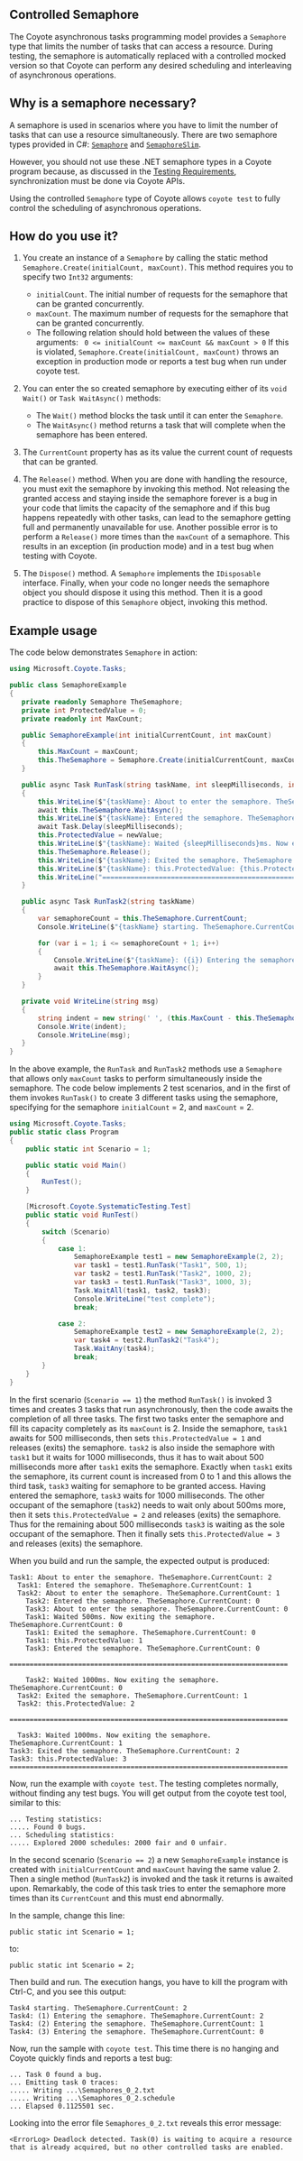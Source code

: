
## Controlled Semaphore

The Coyote asynchronous tasks programming model provides a `Semaphore` type that limits the number
of tasks that can access a resource. During testing, the semaphore is automatically replaced with
a controlled mocked version so that Coyote can perform any desired scheduling and interleaving
of asynchronous operations.

## Why is a semaphore necessary?

A semaphore is used in scenarios where you have to limit the number of tasks that can use a resource
simultaneously. There are two semaphore types provided in C#:
[`Semaphore`](https://docs.microsoft.com/en-us/dotnet/api/system.threading.semaphore)
and [`SemaphoreSlim`](https://docs.microsoft.com/en-us/dotnet/api/system.threading.semaphoreslim).

However, you should not use these .NET semaphore types in a Coyote program because, as discussed in the
[Testing Requirements](../../tools/tester-requirements.md), synchronization must be done via
Coyote APIs.

Using the controlled `Semaphore` type of Coyote allows `coyote test` to fully control the scheduling
of asynchronous operations.

## How do you use it?

1. You create an instance of a `Semaphore` by calling the static method
`Semaphore.Create(initialCount, maxCount)`. This method requires you to specify two `Int32` arguments:
   * `initialCount`. The initial number of requests for the semaphore that can be granted concurrently.
   * `maxCount`. The maximum number of requests for the semaphore that can be granted concurrently.
   * The following relation should hold between the values of these arguments:
 ` 0 <= initialCount <= maxCount && maxCount > 0`
 If this is violated, `Semaphore.Create(initialCount, maxCount)` throws an exception in production
 mode or reports a test bug when run under coyote test.

2. You can enter the so created semaphore by executing either of its `void Wait()` or
`Task WaitAsync()` methods:
   * The `Wait()` method blocks the task until it can enter the `Semaphore`.
   * The `WaitAsync()` method returns a task that will complete when the semaphore has been entered.

3. The `CurrentCount` property has as its value the current count of requests that can be granted.

4. The `Release()` method. When you are done with handling the resource, you must exit the semaphore
by invoking this method. Not releasing the granted access and staying inside the semaphore
forever is a bug in your code that limits the capacity of the semaphore and if this bug happens
repeatedly with other tasks, can lead to the semaphore getting full and permanently unavailable
for use.
Another possible error is to perform a `Release()` more times than the `maxCount` of a semaphore.
This results in an exception (in production mode) and in a test bug when testing with Coyote.

5. The `Dispose()` method. A `Semaphore` implements the `IDisposable` interface. Finally, when your
code no longer needs the semaphore object you should dispose it using this method.
Then it is a good practice to dispose of this `Semaphore` object, invoking this method.

## Example usage

The code below demonstrates `Semaphore` in action:

 ```csharp
using Microsoft.Coyote.Tasks;

public class SemaphoreExample
{
    private readonly Semaphore TheSemaphore;
    private int ProtectedValue = 0;
    private readonly int MaxCount;

    public SemaphoreExample(int initialCurrentCount, int maxCount)
    {
        this.MaxCount = maxCount;
        this.TheSemaphore = Semaphore.Create(initialCurrentCount, maxCount);
    }

    public async Task RunTask(string taskName, int sleepMilliseconds, int newValue)
    {
        this.WriteLine($"{taskName}: About to enter the semaphore. TheSemaphore.CurrentCount: {this.TheSemaphore.CurrentCount}");
        await this.TheSemaphore.WaitAsync();
        this.WriteLine($"{taskName}: Entered the semaphore. TheSemaphore.CurrentCount: {this.TheSemaphore.CurrentCount}");
        await Task.Delay(sleepMilliseconds);
        this.ProtectedValue = newValue;
        this.WriteLine($"{taskName}: Waited {sleepMilliseconds}ms. Now exiting the semaphore. TheSemaphore.CurrentCount: {this.TheSemaphore.CurrentCount}");
        this.TheSemaphore.Release();
        this.WriteLine($"{taskName}: Exited the semaphore. TheSemaphore.CurrentCount: {this.TheSemaphore.CurrentCount}");
        this.WriteLine($"{taskName}: this.ProtectedValue: {this.ProtectedValue}");
        this.WriteLine("=====================================================================\n");
    }

    public async Task RunTask2(string taskName)
    {
        var semaphoreCount = this.TheSemaphore.CurrentCount;
        Console.WriteLine($"{taskName} starting. TheSemaphore.CurrentCount: {semaphoreCount}");

        for (var i = 1; i <= semaphoreCount + 1; i++)
        {
            Console.WriteLine($"{taskName}: ({i}) Entering the semaphore. TheSemaphore.CurrentCount: {this.TheSemaphore.CurrentCount}");
            await this.TheSemaphore.WaitAsync();
        }
    }

    private void WriteLine(string msg)
    {
        string indent = new string(' ', (this.MaxCount - this.TheSemaphore.CurrentCount) * 2);
        Console.Write(indent);
        Console.WriteLine(msg);
    }
}
 ```

In the above example, the `RunTask` and  `RunTask2` methods use a `Semaphore` that allows only
`maxCount` tasks to perform simultaneously inside the semaphore. The code below implements
2 test scenarios, and in the first of them invokes `RunTask()` to create 3 different tasks using
the semaphore, specifying for the semaphore `initialCount` = 2, and `maxCount` = 2.

```csharp
using Microsoft.Coyote.Tasks;
public static class Program
{
    public static int Scenario = 1;

    public static void Main()
    {
        RunTest();
    }

    [Microsoft.Coyote.SystematicTesting.Test]
    public static void RunTest()
    {
        switch (Scenario)
        {
            case 1:
                SemaphoreExample test1 = new SemaphoreExample(2, 2);
                var task1 = test1.RunTask("Task1", 500, 1);
                var task2 = test1.RunTask("Task2", 1000, 2);
                var task3 = test1.RunTask("Task3", 1000, 3);
                Task.WaitAll(task1, task2, task3);
                Console.WriteLine("test complete");
                break;

            case 2:
                SemaphoreExample test2 = new SemaphoreExample(2, 2);
                var task4 = test2.RunTask2("Task4");
                Task.WaitAny(task4);
                break;
        }
    }
}
```

In the first scenario (`Scenario == 1`) the method `RunTask()` is invoked 3 times and creates 3 tasks
that run asynchronously, then the code awaits the completion of all three tasks.
The first two tasks enter the semaphore and fill its capacity completely as its `maxCount` is 2.
Inside the semaphore, `task1` awaits for 500 milliseconds, then sets `this.ProtectedValue = 1`
and releases (exits) the semaphore. `task2` is also inside the semaphore with `task1` but it
waits for 1000 milliseconds, thus it has to wait about 500 milliseconds more after `task1`
exits the semaphore. Exactly when `task1` exits the semaphore, its current count is increased
from 0 to 1 and this allows the third task, `task3` waiting for semaphore to be granted access.
Having entered the semaphore, `task3` waits for 1000 milliseconds. The other occupant of the semaphore
(`task2`) needs to wait only about 500ms more, then it sets `this.ProtectedValue = 2` and releases
(exits) the semaphore. Thus for the remaining about 500 milliseconds `task3` is waiting as the
sole occupant of the semaphore. Then it finally sets `this.ProtectedValue = 3` and releases (exits)
the semaphore.

When you build and run the sample, the expected output is produced:

```plain
Task1: About to enter the semaphore. TheSemaphore.CurrentCount: 2
  Task1: Entered the semaphore. TheSemaphore.CurrentCount: 1
  Task2: About to enter the semaphore. TheSemaphore.CurrentCount: 1
    Task2: Entered the semaphore. TheSemaphore.CurrentCount: 0
    Task3: About to enter the semaphore. TheSemaphore.CurrentCount: 0
    Task1: Waited 500ms. Now exiting the semaphore. TheSemaphore.CurrentCount: 0
    Task1: Exited the semaphore. TheSemaphore.CurrentCount: 0
    Task1: this.ProtectedValue: 1
    Task3: Entered the semaphore. TheSemaphore.CurrentCount: 0
    =====================================================================

    Task2: Waited 1000ms. Now exiting the semaphore. TheSemaphore.CurrentCount: 0
  Task2: Exited the semaphore. TheSemaphore.CurrentCount: 1
  Task2: this.ProtectedValue: 2
  =====================================================================

  Task3: Waited 1000ms. Now exiting the semaphore. TheSemaphore.CurrentCount: 1
Task3: Exited the semaphore. TheSemaphore.CurrentCount: 2
Task3: this.ProtectedValue: 3
=====================================================================
```

Now, run the example with `coyote test`. The testing completes normally, without finding any test bugs.
You will get output from the coyote test tool, similar to this:

```plain
... Testing statistics:
..... Found 0 bugs.
... Scheduling statistics:
..... Explored 2000 schedules: 2000 fair and 0 unfair.
```

In the second scenario (`Scenario == 2`) a new `SemaphoreExample` instance is created with `initialCurrentCount`
and `maxCount` having the same value 2. Then a single method (`RunTask2`) is invoked and the task
it returns is awaited upon. Remarkably, the code of this task tries to enter the semaphore more times
than its `CurrentCount` and this must end abnormally.

In the sample, change this line:

```plain
public static int Scenario = 1;
```

to:

```plain
public static int Scenario = 2;
```

Then build and run. The execution hangs, you have to kill the program with Ctrl-C, and you see this output:

```plain
Task4 starting. TheSemaphore.CurrentCount: 2
Task4: (1) Entering the semaphore. TheSemaphore.CurrentCount: 2
Task4: (2) Entering the semaphore. TheSemaphore.CurrentCount: 1
Task4: (3) Entering the semaphore. TheSemaphore.CurrentCount: 0
```

Now, run the sample with `coyote test`. This time there is no hanging and Coyote quickly finds
and reports a test bug:

```plain
... Task 0 found a bug.
... Emitting task 0 traces:
..... Writing ...\Semaphores_0_2.txt
..... Writing ...\Semaphores_0_2.schedule
... Elapsed 0.1125501 sec.
```

Looking into the error file `Semaphores_0_2.txt` reveals this error message:

```plain
<ErrorLog> Deadlock detected. Task(0) is waiting to acquire a resource that is already acquired, but no other controlled tasks are enabled.
```
